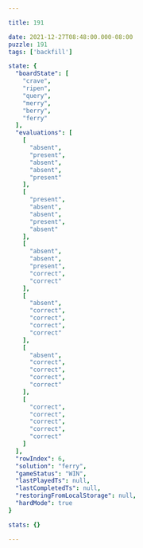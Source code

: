 ```yaml
---

title: 191

date: 2021-12-27T08:48:00.000-08:00
puzzle: 191
tags: ['backfill']

state: {
  "boardState": [
    "crave",
    "ripen",
    "query",
    "merry",
    "berry",
    "ferry"
  ],
  "evaluations": [
    [
      "absent",
      "present",
      "absent",
      "absent",
      "present"
    ],
    [
      "present",
      "absent",
      "absent",
      "present",
      "absent"
    ],
    [
      "absent",
      "absent",
      "present",
      "correct",
      "correct"
    ],
    [
      "absent",
      "correct",
      "correct",
      "correct",
      "correct"
    ],
    [
      "absent",
      "correct",
      "correct",
      "correct",
      "correct"
    ],
    [
      "correct",
      "correct",
      "correct",
      "correct",
      "correct"
    ]
  ],
  "rowIndex": 6,
  "solution": "ferry",
  "gameStatus": "WIN",
  "lastPlayedTs": null,
  "lastCompletedTs": null,
  "restoringFromLocalStorage": null,
  "hardMode": true
}

stats: {}

---
```


<!-- more -->
